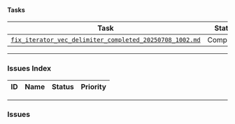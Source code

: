 #### Tasks

| Task | Status | Priority | Responsible |
|---|---|---|---|
| [`fix_iterator_vec_delimiter_completed_20250708_1002.md`](./fix_iterator_vec_delimiter_completed_20250708_1002.md) | Completed | High | @user |

---

### Issues Index

| ID | Name | Status | Priority |
|---|---|---|---|

---

### Issues